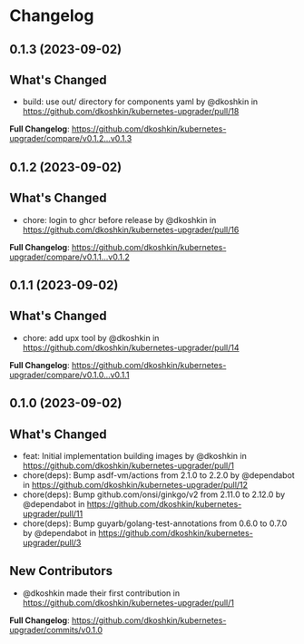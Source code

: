 # Changelog

## 0.1.3 (2023-09-02)

## What's Changed
* build: use out/ directory for components yaml by @dkoshkin in https://github.com/dkoshkin/kubernetes-upgrader/pull/18


**Full Changelog**: https://github.com/dkoshkin/kubernetes-upgrader/compare/v0.1.2...v0.1.3

## 0.1.2 (2023-09-02)

## What's Changed
* chore: login to ghcr before release by @dkoshkin in https://github.com/dkoshkin/kubernetes-upgrader/pull/16


**Full Changelog**: https://github.com/dkoshkin/kubernetes-upgrader/compare/v0.1.1...v0.1.2

## 0.1.1 (2023-09-02)

## What's Changed
* chore: add upx tool by @dkoshkin in https://github.com/dkoshkin/kubernetes-upgrader/pull/14


**Full Changelog**: https://github.com/dkoshkin/kubernetes-upgrader/compare/v0.1.0...v0.1.1

## 0.1.0 (2023-09-02)

## What's Changed
* feat: Initial implementation building images by @dkoshkin in https://github.com/dkoshkin/kubernetes-upgrader/pull/1
* chore(deps): Bump asdf-vm/actions from 2.1.0 to 2.2.0 by @dependabot in https://github.com/dkoshkin/kubernetes-upgrader/pull/12
* chore(deps): Bump github.com/onsi/ginkgo/v2 from 2.11.0 to 2.12.0 by @dependabot in https://github.com/dkoshkin/kubernetes-upgrader/pull/11
* chore(deps): Bump guyarb/golang-test-annotations from 0.6.0 to 0.7.0 by @dependabot in https://github.com/dkoshkin/kubernetes-upgrader/pull/3

## New Contributors
* @dkoshkin made their first contribution in https://github.com/dkoshkin/kubernetes-upgrader/pull/1

**Full Changelog**: https://github.com/dkoshkin/kubernetes-upgrader/commits/v0.1.0
